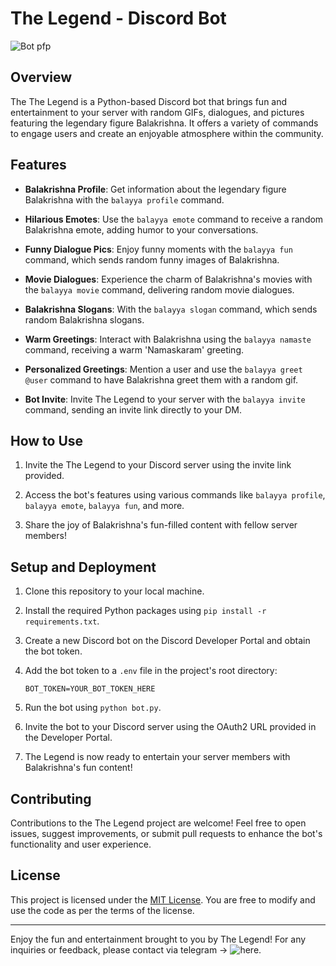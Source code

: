 # The Legend - Discord Bot

![Bot pfp](https://cdn.discordapp.com/attachments/1093230444645974217/1311944136399523891/bb_dp_21.jpg?ex=674ab2b0&is=67496130&hm=ab9dc7956ffcb35218abef7449d10a06a8c45aecf9bfd0962675522ac9a39561&)

## Overview

The The Legend is a Python-based Discord bot that brings fun and entertainment to your server with random GIFs, dialogues, and pictures featuring the legendary figure Balakrishna. It offers a variety of commands to engage users and create an enjoyable atmosphere within the community.

## Features

- **Balakrishna Profile**: Get information about the legendary figure Balakrishna with the `balayya profile` command.

- **Hilarious Emotes**: Use the `balayya emote` command to receive a random Balakrishna emote, adding humor to your conversations.

- **Funny Dialogue Pics**: Enjoy funny moments with the `balayya fun` command, which sends random funny images of Balakrishna.

- **Movie Dialogues**: Experience the charm of Balakrishna's movies with the `balayya movie` command, delivering random movie dialogues.

- **Balakrishna Slogans**: With the `balayya slogan` command, which sends random Balakrishna slogans.

- **Warm Greetings**: Interact with Balakrishna using the `balayya namaste` command, receiving a warm 'Namaskaram' greeting.

- **Personalized Greetings**: Mention a user and use the `balayya greet @user` command to have Balakrishna greet them with a random gif.

- **Bot Invite**: Invite The Legend to your server with the `balayya invite` command, sending an invite link directly to your DM.

## How to Use

1. Invite the The Legend to your Discord server using the invite link provided.

2. Access the bot's features using various commands like `balayya profile`, `balayya emote`, `balayya fun`, and more.

3. Share the joy of Balakrishna's fun-filled content with fellow server members!

## Setup and Deployment

1. Clone this repository to your local machine.

2. Install the required Python packages using `pip install -r requirements.txt`.

3. Create a new Discord bot on the Discord Developer Portal and obtain the bot token.

4. Add the bot token to a `.env` file in the project's root directory:

   ```
   BOT_TOKEN=YOUR_BOT_TOKEN_HERE
   ```

5. Run the bot using `python bot.py`.

6. Invite the bot to your Discord server using the OAuth2 URL provided in the Developer Portal.

7. The Legend is now ready to entertain your server members with Balakrishna's fun content!

## Contributing

Contributions to the The Legend project are welcome! Feel free to open issues, suggest improvements, or submit pull requests to enhance the bot's functionality and user experience.

## License

This project is licensed under the [MIT License](LICENSE). You are free to modify and use the code as per the terms of the license.

---

Enjoy the fun and entertainment brought to you by The Legend! For any inquiries or feedback, please contact via telegram -> ![here](https://t.me/Miles_Mora_less).

